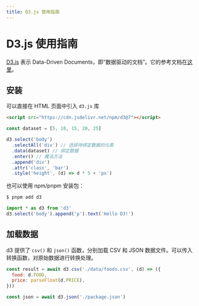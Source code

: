 ```yaml
---
title: D3.js 使用指南
---
```


# D3.js 使用指南

[D3.js](https://d3js.org) 表示 Data-Driven Documents，即“数据驱动的文档”。它的参考文档在[这里](https://github.com/d3/d3/wiki)。

## 安装

可以直接在 HTML 页面中引入 `d3.js` 库

```html
<script src="https://cdn.jsdelivr.net/npm/d3@7"></script>
```

```js
const dataset = [5, 10, 15, 20, 25]

d3.select('body')
  .selectAll('div') // 选择待绑定数据的元素
  .data(dataset) // 绑定数据
  .enter() // 魔法方法
  .append('div')
  .attr('class', 'bar')
  .style('height', (d) => d * 5 + 'px')
```

也可以使用 npm/pnpm 安装包：

```sh
$ pnpm add d3
```

```js
import * as d3 from 'd3'
d3.select('body').append('p').text('Hello D3!')
```

## 加载数据

d3 提供了 `csv()` 和 `json()` 函数，分别加载 CSV 和 JSON 数据文件。可以传入转换函数，对原始数据进行转换处理。

```js
const result = await d3.csv('./data/foods.csv', (d) => ({
  food: d.FOOD,
  price: parseFloat(d.PRICE),
}))

const json = await d3.json('./package.json')
```
